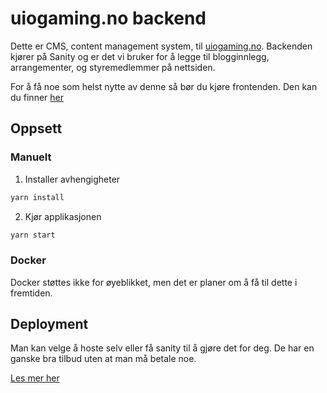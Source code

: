 # uiogaming.no backend

Dette er CMS, content management system, til [uiogaming.no](https://uiogaming.no). Backenden kjører på Sanity og er det vi bruker for å legge til blogginnlegg, arrangementer, og styremedlemmer på nettsiden.

For å få noe som helst nytte av denne så bør du kjøre frontenden. Den kan du finner [her](https://github.com/UiO-Gaming/uiogaming.no)

## Oppsett

### Manuelt

1. Installer avhengigheter

```bash
yarn install
```

2. Kjør applikasjonen

```bash
yarn start
```

### Docker

Docker støttes ikke for øyeblikket, men det er planer om å få til dette i fremtiden.

## Deployment

Man kan velge å hoste selv eller få sanity til å gjøre det for deg. De har en ganske bra tilbud uten at man må betale noe.

[Les mer her](https://www.sanity.io/docs/deployment)
